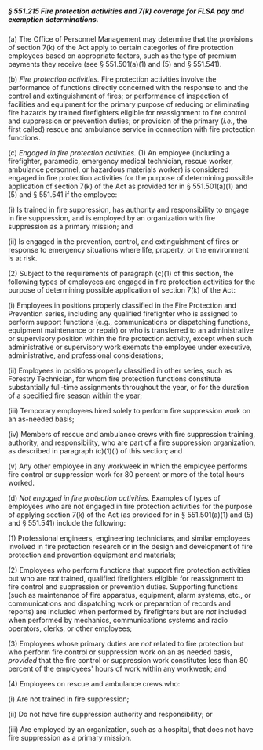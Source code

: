 ##### § 551.215 Fire protection activities and 7(k) coverage for FLSA pay and exemption determinations. #####

(a) The Office of Personnel Management may determine that the provisions of section 7(k) of the Act apply to certain categories of fire protection employees based on appropriate factors, such as the type of premium payments they receive (see § 551.501(a)(1) and (5) and § 551.541).

(b) *Fire protection activities.* Fire protection activities involve the performance of functions directly concerned with the response to and the control and extinguishment of fires; or performance of inspection of facilities and equipment for the primary purpose of reducing or eliminating fire hazards by trained firefighters eligible for reassignment to fire control and suppression or prevention duties; or provision of the primary (*i.e.*, the first called) rescue and ambulance service in connection with fire protection functions.

(c) *Engaged in fire protection activities.* (1) An employee (including a firefighter, paramedic, emergency medical technician, rescue worker, ambulance personnel, or hazardous materials worker) is considered engaged in fire protection activities for the purpose of determining possible application of section 7(k) of the Act as provided for in § 551.501(a)(1) and (5) and § 551.541 if the employee:

(i) Is trained in fire suppression, has authority and responsibility to engage in fire suppression, and is employed by an organization with fire suppression as a primary mission; and

(ii) Is engaged in the prevention, control, and extinguishment of fires or response to emergency situations where life, property, or the environment is at risk.

(2) Subject to the requirements of paragraph (c)(1) of this section, the following types of employees are engaged in fire protection activities for the purpose of determining possible application of section 7(k) of the Act:

(i) Employees in positions properly classified in the Fire Protection and Prevention series, including any qualified firefighter who is assigned to perform support functions (e.g., communications or dispatching functions, equipment maintenance or repair) or who is transferred to an administrative or supervisory position within the fire protection activity, except when such administrative or supervisory work exempts the employee under executive, administrative, and professional considerations;

(ii) Employees in positions properly classified in other series, such as Forestry Technician, for whom fire protection functions constitute substantially full-time assignments throughout the year, or for the duration of a specified fire season within the year;

(iii) Temporary employees hired solely to perform fire suppression work on an as-needed basis;

(iv) Members of rescue and ambulance crews with fire suppression training, authority, and responsibility, who are part of a fire suppression organization, as described in paragraph (c)(1)(i) of this section; and

(v) Any other employee in any workweek in which the employee performs fire control or suppression work for 80 percent or more of the total hours worked.

(d) *Not engaged in fire protection activities.* Examples of types of employees who are not engaged in fire protection activities for the purpose of applying section 7(k) of the Act (as provided for in § 551.501(a)(1) and (5) and § 551.541) include the following:

(1) Professional engineers, engineering technicians, and similar employees involved in fire protection research or in the design and development of fire protection and prevention equipment and materials;

(2) Employees who perform functions that support fire protection activities but who are *not* trained, qualified firefighters eligible for reassignment to fire control and suppression or prevention duties. Supporting functions (such as maintenance of fire apparatus, equipment, alarm systems, etc., or communications and dispatching work or preparation of records and reports) are included when performed by firefighters but are *not* included when performed by mechanics, communications systems and radio operators, clerks, or other employees;

(3) Employees whose primary duties are *not* related to fire protection but who perform fire control or suppression work on an as needed basis, *provided* that the fire control or suppression work constitutes less than 80 percent of the employees' hours of work within any workweek; and

(4) Employees on rescue and ambulance crews who:

(i) Are not trained in fire suppression;

(ii) Do not have fire suppression authority and responsibility; or

(iii) Are employed by an organization, such as a hospital, that does not have fire suppression as a primary mission.